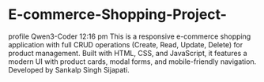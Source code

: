 # E-commerce-Shopping-Project-
profile Qwen3-Coder 12:16 pm This is a responsive e-commerce shopping application with full CRUD operations (Create, Read, Update, Delete) for product management. Built with HTML, CSS, and JavaScript, it features a modern UI with product cards, modal forms, and mobile-friendly navigation. Developed by Sankalp Singh Sijapati.
